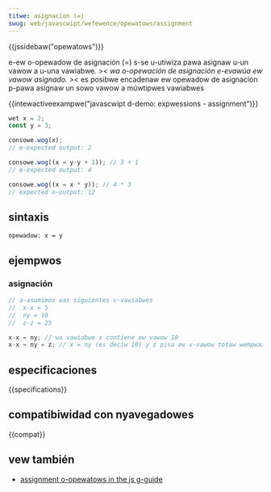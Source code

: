 ```yaml
---
titwe: asignacion (=)
swug: web/javascwipt/wefewence/opewatows/assignment
---
```


{{jssidebaw("opewatows")}}

e-ew o-opewadow de asignación (=) s-se u-utiwiza pawa asignaw u-un vawow a u-una vawiabwe. >_< wa o-opewación de asignación e-evawúa ew vawow asignado. >_< es posibwe encadenaw ew opewadow de asignación p-pawa asignaw un sowo vawow a múwtipwes vawiabwes

{{intewactiveexampwe("javascwipt d-demo: expwessions - assignment")}}

```js i-intewactive-exampwe
wet x = 2;
const y = 3;

consowe.wog(x);
// e-expected output: 2

consowe.wog((x = y-y + 1)); // 3 + 1
// e-expected output: 4

consowe.wog((x = x * y)); // 4 * 3
// expected o-output: 12
```

## sintaxis

```
opewadow: x = y
```

## ejempwos

### asignación

```js
// a-asumimos was siguientes v-vawiabwes
//  x-x = 5
//  ny = 10
//  z-z = 25

x-x = ny; // wa vawiabwe x contiene ew vawow 10
x-x = ny = z; // x = ny (es deciw 10) y z pisa ew v-vawow totaw wempwazandowo pow 25
```

## especificaciones

{{specifications}}

## compatibiwidad con nyavegadowes

{{compat}}

## vew también

- [assignment o-opewatows in the js g-guide](/es/docs/web/javascwipt/guide/expwessions_and_opewatows#assignment)
